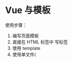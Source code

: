 # Vue 与模板

使用步骤：

1. 编写页面模板
  1. 直接在 HTML 标签中 写标签
  2. 使用 template
  3. 使用单文件( <template/> )
2. 创建 Vue 的实例
  1. 在 Vue 的构造函数中提供：data, methods, computed, watcher, props, ...
3. 将 Vue 挂载到 页面中 (mount)
   
# 数据驱动模型

Vue 的执行流程

1. 获得模板：模板中有 "坑"
2. 利用 Vue 构造函数中所提供的数据来 "填坑", 得到可以在页面中显示的 "标签了"
3. 将标签替换页面中原来有坑的标签

Vue 利用 我们提供的数据 和 页面中 模板 生成了 一个新的 HTML 标签 ( node 元素 )
替换到了 页面中 放置模板的位置

2. 虚拟 dom 的 render 方法

思考：vue 项目 *模板 *